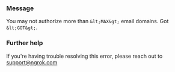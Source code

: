 
### Message
You may not authorize more than `&lt;MAX&gt;` email domains. Got `&lt;GOT&gt;`.

### Further help
If you're having trouble resolving this error, please reach out to [support@ngrok.com](mailto:support@ngrok.com?subject=Help%20with%20ERR_NGROK_367)

